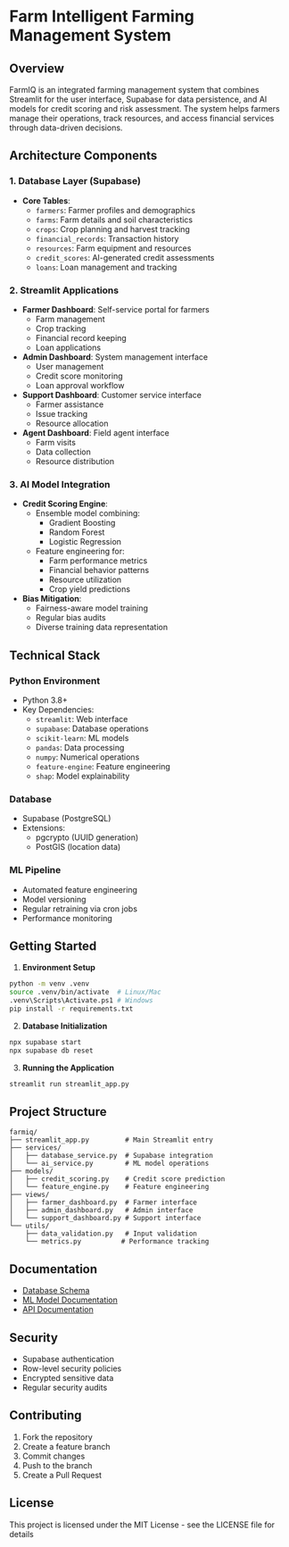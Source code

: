# Farm Intelligent Farming Management System

## Overview
FarmIQ is an integrated farming management system that combines Streamlit for the user interface, Supabase for data persistence, and AI models for credit scoring and risk assessment. The system helps farmers manage their operations, track resources, and access financial services through data-driven decisions.

## Architecture Components

### 1. Database Layer (Supabase)
- **Core Tables**:
  - `farmers`: Farmer profiles and demographics
  - `farms`: Farm details and soil characteristics
  - `crops`: Crop planning and harvest tracking
  - `financial_records`: Transaction history
  - `resources`: Farm equipment and resources
  - `credit_scores`: AI-generated credit assessments
  - `loans`: Loan management and tracking

### 2. Streamlit Applications
- **Farmer Dashboard**: Self-service portal for farmers
  - Farm management
  - Crop tracking
  - Financial record keeping
  - Loan applications
- **Admin Dashboard**: System management interface
  - User management
  - Credit score monitoring
  - Loan approval workflow
- **Support Dashboard**: Customer service interface
  - Farmer assistance
  - Issue tracking
  - Resource allocation
- **Agent Dashboard**: Field agent interface
  - Farm visits
  - Data collection
  - Resource distribution

### 3. AI Model Integration
- **Credit Scoring Engine**:
  - Ensemble model combining:
    - Gradient Boosting
    - Random Forest
    - Logistic Regression
  - Feature engineering for:
    - Farm performance metrics
    - Financial behavior patterns
    - Resource utilization
    - Crop yield predictions
- **Bias Mitigation**:
  - Fairness-aware model training
  - Regular bias audits
  - Diverse training data representation

## Technical Stack

### Python Environment
- Python 3.8+
- Key Dependencies:
  - `streamlit`: Web interface
  - `supabase`: Database operations
  - `scikit-learn`: ML models
  - `pandas`: Data processing
  - `numpy`: Numerical operations
  - `feature-engine`: Feature engineering
  - `shap`: Model explainability

### Database
- Supabase (PostgreSQL)
- Extensions:
  - pgcrypto (UUID generation)
  - PostGIS (location data)

### ML Pipeline
- Automated feature engineering
- Model versioning
- Regular retraining via cron jobs
- Performance monitoring

## Getting Started

1. **Environment Setup**
```bash
python -m venv .venv
source .venv/bin/activate  # Linux/Mac
.venv\Scripts\Activate.ps1 # Windows
pip install -r requirements.txt
```

2. **Database Initialization**
```bash
npx supabase start
npx supabase db reset
```

3. **Running the Application**
```bash
streamlit run streamlit_app.py
```

## Project Structure
```
farmiq/
├── streamlit_app.py         # Main Streamlit entry
├── services/
│   ├── database_service.py  # Supabase integration
│   └── ai_service.py        # ML model operations
├── models/
│   ├── credit_scoring.py    # Credit score prediction
│   └── feature_engine.py    # Feature engineering
├── views/
│   ├── farmer_dashboard.py  # Farmer interface
│   ├── admin_dashboard.py   # Admin interface
│   └── support_dashboard.py # Support interface
└── utils/
    ├── data_validation.py   # Input validation
    └── metrics.py          # Performance tracking
```

## Documentation
- [Database Schema](database_docs.md)
- [ML Model Documentation](ml_model_docs.md)
- [API Documentation](api_docs.md)

## Security
- Supabase authentication
- Row-level security policies
- Encrypted sensitive data
- Regular security audits

## Contributing
1. Fork the repository
2. Create a feature branch
3. Commit changes
4. Push to the branch
5. Create a Pull Request

## License
This project is licensed under the MIT License - see the LICENSE file for details
